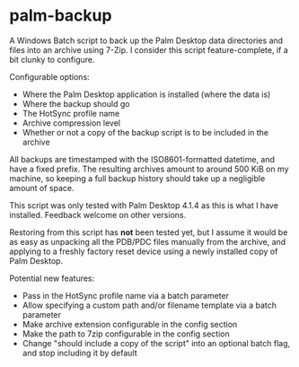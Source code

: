# palm-backup
A Windows Batch script to back up the Palm Desktop data directories and files into an archive using 7-Zip. I consider this script feature-complete, if a bit clunky to configure.

Configurable options:
- Where the Palm Desktop application is installed (where the data is)
- Where the backup should go
- The HotSync profile name
- Archive compression level
- Whether or not a copy of the backup script is to be included in the archive

All backups are timestamped with the ISO8601-formatted datetime, and have a fixed prefix. The resulting archives amount to around 500 KiB on my machine, so keeping a full backup history should take up a negligible amount of space.

This script was only tested with Palm Desktop 4.1.4 as this is what I have installed. Feedback welcome on other versions.

Restoring from this script has **not** been tested yet, but I assume it would be as easy as unpacking all the PDB/PDC files manually from the archive, and applying to a freshly factory reset device using a newly installed copy of Palm Desktop.

Potential new features:
- Pass in the HotSync profile name via a batch parameter
- Allow specifying a custom path and/or filename template via a batch parameter
- Make archive extension configurable in the config section
- Make the path to 7zip configurable in the config section
- Change "should include a copy of the script" into an optional batch flag, and stop including it by default
